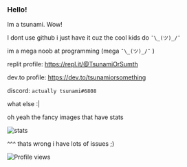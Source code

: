 ### Hello!

Im a tsunami.
Wow!

I dont use github i just have it cuz the cool kids do `¯\_(ツ)_/¯`

im a mega noob at programming (mega `¯\_(ツ)_/¯` )

replit profile:
https://repl.it/@TsunamiOrSumth

dev.to profile:
https://dev.to/tsunamiorsomething

discord: `actually tsunami#6808`

what else :|

oh yeah the fancy images that have stats

![stats](https://github-readme-stats.vercel.app/api?username=tsunami-or-something&show_icons=true&theme=tokyonight) 

^^^ thats wrong i have lots of issues ;)

![Profile views](https://gpvc.arturio.dev/github-profile-tsunami-or-something)






